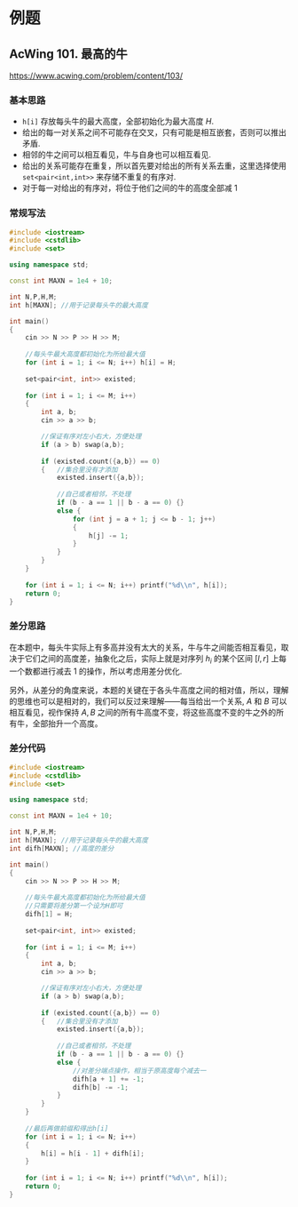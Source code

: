 # 例题

## AcWing 101. 最高的牛

https://www.acwing.com/problem/content/103/

### 基本思路

+ `h[i]` 存放每头牛的最大高度，全部初始化为最大高度 $H$.
+ 给出的每一对关系之间不可能存在交叉，只有可能是相互嵌套，否则可以推出矛盾.
+ 相邻的牛之间可以相互看见，牛与自身也可以相互看见.
+ 给出的关系可能存在重复，所以首先要对给出的所有关系去重，这里选择使用 `set<pair<int,int>>` 来存储不重复的有序对.
+ 对于每一对给出的有序对，将位于他们之间的牛的高度全部减 1

### 常规写法

```cpp
#include <iostream>
#include <cstdlib>
#include <set>

using namespace std;

const int MAXN = 1e4 + 10;

int N,P,H,M;
int h[MAXN]; //用于记录每头牛的最大高度

int main()
{
    cin >> N >> P >> H >> M;
    
    //每头牛最大高度都初始化为所给最大值
    for (int i = 1; i <= N; i++) h[i] = H; 
    
    set<pair<int, int>> existed;
    
    for (int i = 1; i <= M; i++)
    {
        int a, b;
        cin >> a >> b;

        //保证有序对左小右大，方便处理
        if (a > b) swap(a,b); 
        
        if (existed.count({a,b}) == 0)
        {   //集合里没有才添加
            existed.insert({a,b});
            
            //自己或者相邻，不处理
            if (b - a == 1 || b - a == 0) {}
            else {
                for (int j = a + 1; j <= b - 1; j++)
                {
                    h[j] -= 1;
                }
            }
        }
    }
    
    for (int i = 1; i <= N; i++) printf("%d\\n", h[i]);
    return 0;
}
```

### 差分思路

在本题中，每头牛实际上有多高并没有太大的关系，牛与牛之间能否相互看见，取决于它们之间的高度差，抽象化之后，实际上就是对序列 $h_i$ 的某个区间 $[l,r]$ 上每一个数都进行减去 1 的操作，所以考虑用差分优化.

另外，从差分的角度来说，本题的关键在于各头牛高度之间的相对值，所以，理解的思维也可以是相对的，我们可以反过来理解——每当给出一个关系, $A$ 和 $B$ 可以相互看见，视作保持 $A$, $B$ 之间的所有牛高度不变，将这些高度不变的牛之外的所有牛，全部抬升一个高度。

### 差分代码

```cpp
#include <iostream>
#include <cstdlib>
#include <set>

using namespace std;

const int MAXN = 1e4 + 10;

int N,P,H,M;
int h[MAXN]; //用于记录每头牛的最大高度
int difh[MAXN]; //高度的差分

int main()
{
    cin >> N >> P >> H >> M;
    
    //每头牛最大高度都初始化为所给最大值
    //只需要将差分第一个设为H即可
    difh[1] = H;
    
    set<pair<int, int>> existed;
    
    for (int i = 1; i <= M; i++)
    {
        int a, b;
        cin >> a >> b;

        //保证有序对左小右大，方便处理
        if (a > b) swap(a,b); 
        
        if (existed.count({a,b}) == 0)
        {   //集合里没有才添加
            existed.insert({a,b});
            
            //自己或者相邻，不处理
            if (b - a == 1 || b - a == 0) {}
            else {
                //对差分端点操作，相当于原高度每个减去一
                difh[a + 1] += -1;
                difh[b] -= -1; 
            }
        }
    }
    
    //最后再做前缀和得出h[i]
    for (int i = 1; i <= N; i++)
    {
        h[i] = h[i - 1] + difh[i];
    }
    
    for (int i = 1; i <= N; i++) printf("%d\\n", h[i]);
    return 0;
}
```